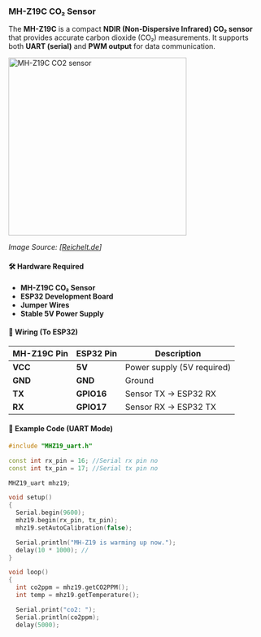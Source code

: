 ### MH-Z19C CO₂ Sensor

The **MH-Z19C** is a compact **NDIR (Non-Dispersive Infrared) CO₂ sensor** that provides accurate carbon dioxide (CO₂) measurements. It supports both **UART (serial)** and **PWM output** for data communication.

<img src="https://cdn-reichelt.de/resize/600%2F-/web/xxl_ws/C150%2FMH-Z19C-PC_1.png" alt="MH-Z19C CO2 sensor" width="350">
  
*Image Source: [[Reichelt.de](https://cdn-reichelt.de/resize/600%2F-/web/xxl_ws/C150%2FMH-Z19C-PC_1.png)]*  

#### 🛠 Hardware Required

- **MH-Z19C CO₂ Sensor**
- **ESP32 Development Board**
- **Jumper Wires**
- **Stable 5V Power Supply**

#### 🔧 Wiring (To ESP32)

| MH-Z19C Pin | ESP32 Pin  | Description |
|-------------|-----------|-------------|
| **VCC**     | **5V**    | Power supply (5V required) |
| **GND**     | **GND**   | Ground |
| **TX**      | **GPIO16** | Sensor TX → ESP32 RX |
| **RX**      | **GPIO17** | Sensor RX → ESP32 TX |

#### 📜 Example Code (UART Mode)

```cpp
#include "MHZ19_uart.h"

const int rx_pin = 16; //Serial rx pin no
const int tx_pin = 17; //Serial tx pin no

MHZ19_uart mhz19;

void setup()
{
  Serial.begin(9600);
  mhz19.begin(rx_pin, tx_pin);
  mhz19.setAutoCalibration(false);

  Serial.println("MH-Z19 is warming up now.");
  delay(10 * 1000); //
}

void loop()
{
  int co2ppm = mhz19.getCO2PPM();
  int temp = mhz19.getTemperature();

  Serial.print("co2: ");
  Serial.println(co2ppm);
  delay(5000);
